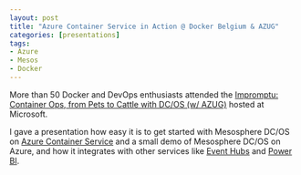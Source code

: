 ```yaml
---
layout: post
title: "Azure Container Service in Action @ Docker Belgium & AZUG"
categories: [presentations]
tags:
- Azure
- Mesos
- Docker
---
```



More than 50 Docker and DevOps enthusiasts attended 
the [Impromptu: Container Ops, from Pets to Cattle with DC/OS (w/ AZUG)](https://www.meetup.com/Docker-Belgium/events/230661369/) hosted at
Microsoft. 

I gave a presentation how easy it is to get started with Mesosphere DC/OS on [Azure Container Service](https://docs.microsoft.com/en-us/azure/container-service/) and 
a small demo of Mesosphere DC/OS on Azure, and how it integrates with other services like [Event Hubs](https://azure.microsoft.com/en-us/services/event-hubs/) and [Power BI](https://powerbi.com).

